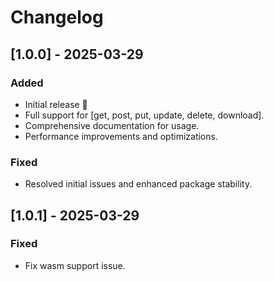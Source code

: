 # Changelog

## [1.0.0] - 2025-03-29
### Added
- Initial release 🎉
- Full support for [get, post, put, update, delete, download].
- Comprehensive documentation for usage.
- Performance improvements and optimizations.

### Fixed
- Resolved initial issues and enhanced package stability.

## [1.0.1] - 2025-03-29
### Fixed
- Fix wasm support issue.
